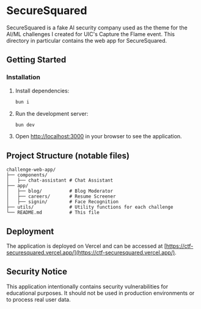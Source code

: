 # SecureSquared

SecureSquared is a fake AI security company used as the theme for the AI/ML challenges I created for UIC's Capture the Flame event. This directory in particular contains the web app for SecureSquared.

## Getting Started

### Installation

1. Install dependencies:

   ```bash
   bun i
   ```

2. Run the development server:

   ```bash
   bun dev
   ```

3. Open [http://localhost:3000](http://localhost:3000) in your browser to see the application.

## Project Structure (notable files)

```
challenge-web-app/
├── components/
│   ├── chat-assistant # Chat Assistant
├── app/
│   ├── blog/          # Blog Moderator
│   ├── careers/       # Resume Screener
│   ├── signin/        # Face Recognition
├── utils/             # Utility functions for each challenge
└── README.md          # This file
```

## Deployment

The application is deployed on Vercel and can be accessed at [https://ctf-securesquared.vercel.app/](https://ctf-securesquared.vercel.app/).

## Security Notice

This application intentionally contains security vulnerabilities for educational purposes. It should not be used in production environments or to process real user data.
